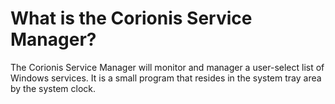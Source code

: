 # What is the Corionis Service Manager?

The Corionis Service Manager will monitor and manager a user-select list of Windows services. It is a small program that resides
in the system tray area by the system clock.
